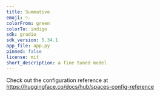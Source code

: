 ```yaml
---
title: Summative
emoji: 📉
colorFrom: green
colorTo: indigo
sdk: gradio
sdk_version: 5.34.1
app_file: app.py
pinned: false
license: mit
short_description: a fine tuned model
---
```


Check out the configuration reference at https://huggingface.co/docs/hub/spaces-config-reference
